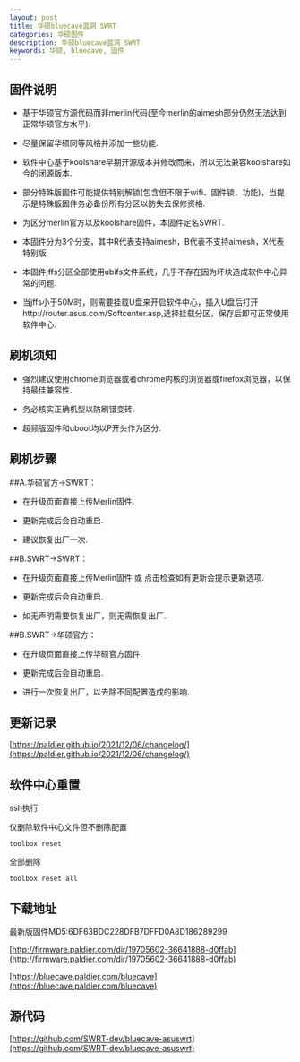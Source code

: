 ```yaml
---
layout: post
title: 华硕bluecave蓝洞 SWRT
categories: 华硕固件
description: 华硕bluecave蓝洞 SWRT
keywords: 华硕, bluecave, 固件
---
```



## 固件说明

* 基于华硕官方源代码而非merlin代码(至今merlin的aimesh部分仍然无法达到正常华硕官方水平).

* 尽量保留华硕同等风格并添加一些功能.

* 软件中心基于koolshare早期开源版本并修改而来，所以无法兼容koolshare如今的闭源版本.

* 部分特殊版固件可能提供特别解锁(包含但不限于wifi、固件锁、功能)，当提示是特殊版固件务必备份所有分区以防失去保修资格.

* 为区分merlin官方以及koolshare固件，本固件定名SWRT.

* 本固件分为3个分支，其中R代表支持aimesh，B代表不支持aimesh，X代表特别版.

* 本固件jffs分区全部使用ubifs文件系统，几乎不存在因为坏块造成软件中心异常的问题.

* 当jffs小于50M时，则需要挂载U盘来开启软件中心，插入U盘后打开http://router.asus.com/Softcenter.asp,选择挂载分区，保存后即可正常使用软件中心.


## 刷机须知

* 强烈建议使用chrome浏览器或者chrome内核的浏览器或firefox浏览器，以保持最佳兼容性.

* 务必核实正确机型以防刷错变砖.

* 超频版固件和uboot均以P开头作为区分.


## 刷机步骤

##A.华硕官方->SWRT：

* 在升级页面直接上传Merlin固件.

* 更新完成后会自动重启.

* 建议恢复出厂一次.


##B.SWRT->SWRT：

* 在升级页面直接上传Merlin固件 或 点击检查如有更新会提示更新选项.

* 更新完成后会自动重启.

* 如无声明需要恢复出厂，则无需恢复出厂.


##B.SWRT->华硕官方：

* 在升级页面直接上传华硕官方固件.

* 更新完成后会自动重启.

* 进行一次恢复出厂，以去除不同配置造成的影响.

## 更新记录

[https://paldier.github.io/2021/12/06/changelog/](https://paldier.github.io/2021/12/06/changelog/)

## 软件中心重置

ssh执行

仅删除软件中心文件但不删除配置

````
toolbox reset
````
全部删除

````
toolbox reset all
````

## 下载地址

最新版固件MD5:6DF63BDC228DFB7DFFD0A8D186289299

[http://firmware.paldier.com/dir/19705602-36641888-d0ffab](http://firmware.paldier.com/dir/19705602-36641888-d0ffab)

[https://bluecave.paldier.com/bluecave](https://bluecave.paldier.com/bluecave)


## 源代码

[https://github.com/SWRT-dev/bluecave-asuswrt](https://github.com/SWRT-dev/bluecave-asuswrt)

